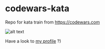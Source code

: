 # codewars-kata

Repo for kata train from https://codewars.com

![alt text](https://www.codewars.com/users/dandgerson/badges/small)

Have a look to [my profile](https://www.codewars.com/users/dandgerson) ?)